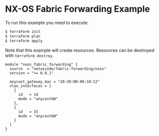 <!-- BEGIN_TF_DOCS -->
# NX-OS Fabric Forwarding Example

To run this example you need to execute:

```bash
$ terraform init
$ terraform plan
$ terraform apply
```

Note that this example will create resources. Resources can be destroyed with `terraform destroy`.

```hcl
module "nxos_fabric_forwarding" {
  source  = "netascode/fabric-forwarding/nxos"
  version = ">= 0.0.1"

  anycast_gateway_mac = "20:20:00:00:10:12"
  vlan_interfaces = [
    {
      id   = 14
      mode = "anycastGW"
    },
    {
      id   = 15
      mode = "anycastGW"
    }
  ]
}
```
<!-- END_TF_DOCS -->